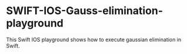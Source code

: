 # SWIFT-IOS-Gauss-elimination-playground
This Swift IOS playground shows how to execute gaussian elimination in Swift.
